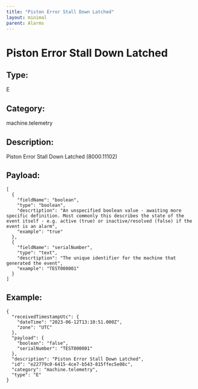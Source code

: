 ```yaml
---
title: "Piston Error Stall Down Latched"
layout: minimal
parent: Alarms
---
```


# Piston Error Stall Down Latched

## Type:

E

## Category:

machine.telemetry

## Description: 

Piston Error Stall Down Latched (8000.11102)

## Payload:

```
[
  {
    "fieldName": "boolean",
    "type": "boolean",
    "descrtiption": "An unspecified boolean value - awaiting more specific definition. Most commonly this describes the state of the event itself - e.g. active (true) or inactive/resolved (false) if the event is an alarm",
    "example": "true"
  },
  {
    "fieldName": "serialNumber",
    "type": "text",
    "descrtiption": "The unique identifier for the machine that generated the event",
    "example": "TEST000001"
  }
]
```

## Example:

```
{
  "receivedTimestampUtc": {
    "dateTime": "2023-06-12T13:10:51.000Z",
    "zone": "UTC"
  },
  "payload": {
    "boolean": "false",
    "serialNumber": "TEST000001"
  },
  "description": "Piston Error Stall Down Latched",
  "id": "e22779c0-6415-4ce7-b543-815ffec5e08c",
  "category": "machine.telemetry",
  "type": "E"
}
```
